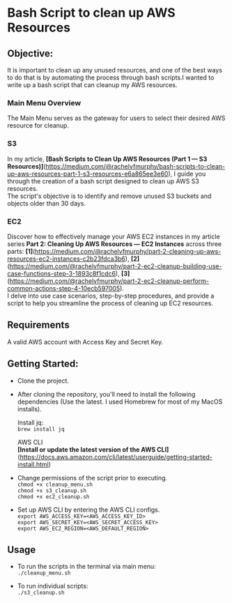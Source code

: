 # Bash Script to clean up AWS Resources

## Objective:

It is important to clean up any unused resources, and one of the best ways to do that is by automating the process through bash scripts.I wanted to write up a bash script that can cleanup my AWS resources. 

### Main Menu Overview
The Main Menu serves as the gateway for users to select their desired AWS resource for cleanup.

### S3 
In my article, **[Bash Scripts to Clean Up AWS Resources (Part 1 — S3 Resources)]**(https://medium.com/@rachelvfmurphy/bash-scripts-to-clean-up-aws-resources-part-1-s3-resources-e6a865ee3e60), I guide you through the creation of a bash script designed to clean up AWS S3 resources.   
The script's objective is to identify and remove unused S3 buckets and objects older than 30 days.

### EC2
Discover how to effectively manage your AWS EC2 instances in my article series **Part 2: Cleaning Up AWS Resources — EC2 Instances** across three parts: **[1]**(https://medium.com/@rachelvfmurphy/part-2-cleaning-up-aws-resources-ec2-instances-c2b23fdca3b6), **[2]**(https://medium.com/@rachelvfmurphy/part-2-ec2-cleanup-building-use-case-functions-step-3-1893c8f1cdc6), **[3]**(https://medium.com/@rachelvfmurphy/part-2-ec2-cleanup-perform-common-actions-step-4-10ecb597005).   
I delve into use case scenarios, step-by-step procedures, and provide a script to help you streamline the process of cleaning up EC2 resources.

## Requirements
A valid AWS account with Access Key and Secret Key.  

## Getting Started:
- Clone the project.
- After cloning the repository, you'll need to install the following dependencies (Use the latest. I used Homebrew for most of my MacOS installs).  
  
  Install jq:  
  `brew install jq`  

    AWS CLI  
    **[Install or update the latest version of the AWS CLI]**(https://docs.aws.amazon.com/cli/latest/userguide/getting-started-install.html)


- Change permissions of the script prior to executing.  
  `chmod +x cleanup_menu.sh`  
  `chmod +x s3_cleanup.sh`  
  `chmod +x ec2_cleanup.sh`  

- Set up AWS CLI by entering the AWS CLI configs.  
  `export AWS_ACCESS_KEY=<AWS_ACCESS_KEY_ID>`    
  `export AWS_SECRET_KEY=<AWS_SECRET_ACCESS_KEY>`  
  `export AWS_EC2_REGION=<AWS_DEFAULT_REGION>` 

## Usage
- To run the scripts in the terminal via main menu:  
`./cleanup_menu.sh`  

- To run individual scripts:  
`./s3_cleanup.sh`  

